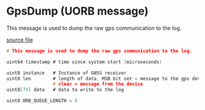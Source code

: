 # GpsDump (UORB message)

This message is used to dump the raw gps communication to the log.

[source file](https://github.com/PX4/PX4-Autopilot/blob/release/1.15/msg/GpsDump.msg)

```c
# This message is used to dump the raw gps communication to the log.

uint64 timestamp # time since system start (microseconds)

uint8 instance   # Instance of GNSS receiver
uint8 len        # length of data, MSB bit set = message to the gps device,
                 # clear = message from the device
uint8[79] data   # data to write to the log

uint8 ORB_QUEUE_LENGTH = 8

```
